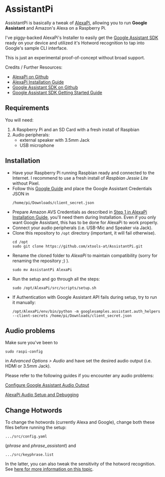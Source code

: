 # AssistantPi

AssistantPi is basically a tweak of [AlexaPi](https://github.com/alexa-pi/AlexaPi), allowing you to run **Google Assistant** and Amazon's Alexa on a Raspberry Pi.

I've piggy-backed AlexaPi's Installer to easily get the [Google Assistant SDK](https://github.com/googlesamples/assistant-sdk-python) ready on your device and utilized it's Hotword recognition to tap into Google's sample CLI interface.

This is just an experimental proof-of-concept without broad support.

Credits / Further Resources:
- [AlexaPi on Github](https://github.com/alexa-pi/AlexaPi)
- [AlexaPi Installation Guide](https://github.com/alexa-pi/AlexaPi/wiki/Installation)
- [Google Assistant SDK on Github](https://github.com/googlesamples/assistant-sdk-python)
- [Google Assistant SDK Getting Started Guide](https://developers.google.com/assistant/sdk/prototype/getting-started-pi-python)


## Requirements

You will need:

1. A Raspberry Pi and an SD Card with a fresh install of Raspbian
2. Audio peripherals:
    - external speaker with 3.5mm Jack
    - USB microphone


## Installation

- Have your Raspberry Pi running Raspbian ready and connected to the Internet. I recommend to use a fresh install of *Raspbian Jessie Lite* without Pixel.
- Follow this [Google Guide](https://developers.google.com/assistant/sdk/prototype/getting-started-pi-python/config-dev-project-and-account) and place the Google Assistant Credentials JSON in 
	```
    /home/pi/Downloads/client_secret.json
    ```
- Prepare Amazon AVS Credentials as described in [Step 1 in AlexaPi Installation Guide](https://github.com/alexa-pi/AlexaPi/wiki/Installation), you'll need them during Installation. Even if you only want Google Assistant, this has to be done for AlexaPi to work properly.
- Connect your audio peripherals (i.e. USB-Mic and Speaker via Jack).
- Clone this repository to `/opt` directory (important, it will fail otherwise).
	```
    cd /opt
	sudo git clone https://github.com/xtools-at/AssistantPi.git
    ```
- Rename the cloned folder to *AlexaPi* to maintain compatibility (sorry for renaming the repository ;) ).
	```
	sudo mv AssistantPi AlexaPi
	```
- Run the setup and go through all the steps:
	```
    sudo /opt/AlexaPi/src/scripts/setup.sh
    ```
- If Authentication with Google Assistant API fails during setup, try to run it manually:
	```
    /opt/AlexaPi/env/bin/python -m googlesamples.assistant.auth_helpers --client-secrets /home/pi/Downloads/client_secret.json
    ```


## Audio problems

Make sure you've been to
```
sudo raspi-config
```
in *Advanced Options > Audio* and have set the desired audio output (i.e. HDMI or 3.5mm Jack).

Please refer to the following guides if you encounter any audio problems:

[Configure Google Assistant Audio Output](https://developers.google.com/assistant/sdk/prototype/getting-started-pi-python/configure-audio)

[AlexaPi Audio Setup and Debugging](https://github.com/alexa-pi/AlexaPi/wiki/Audio-setup-&-debugging)


## Change Hotwords

To change the hotwords (currently Alexa and Google), change both these files before running the setup:

```
.../src/config.yaml 
```
    
(*phrase* and *phrase_assistant*) and
    
```
.../src/keyphrase.list
```
In the latter, you can also tweak the sensitivity of the hotword recognition. See [here for more information on this topic](http://cmusphinx.sourceforge.net/wiki/faq#qhow_to_implement_hot_word_listening).
